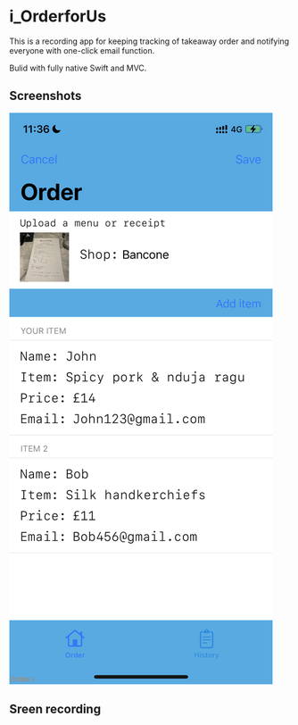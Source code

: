# i_OrderforUs
This is a recording app for keeping tracking of takeaway order and notifying everyone with one-click email function.

Bulid with fully native Swift and MVC.

## Screenshots
![image](https://github.com/Gin6x/i_OrderforUs/blob/master/Images/mockApp1.PNG)


## Sreen recording





